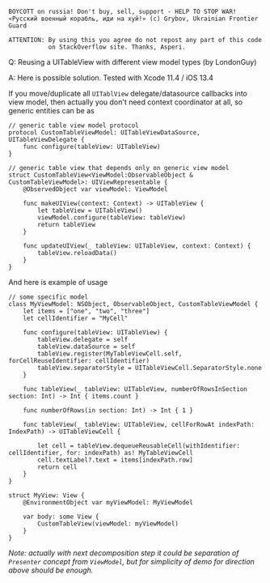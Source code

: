 ```
BOYCOTT on russia! Don't buy, sell, support - HELP TO STOP WAR!
«Русский военный корабль, иди на хуй!» (c) Grybov, Ukrainian Frontier Guard

ATTENTION: By using this you agree do not repost any part of this code
           on StackOverflow site. Thanks, Asperi.
```

Q: Reusing a UITableView with different view model types (by LondonGuy)

A: Here is possible solution. Tested with Xcode 11.4 / iOS 13.4

If you move/duplicate all `UITablView` delegate/datasource callbacks into view model, then actually you don't need context coordinator at all, so generic entities can be as

```
// generic table view model protocol
protocol CustomTableViewModel: UITableViewDataSource, UITableViewDelegate {
    func configure(tableView: UITableView)
}

// generic table view that depends only on generic view model
struct CustomTableView<ViewModel:ObservableObject & CustomTableViewModel>: UIViewRepresentable {
    @ObservedObject var viewModel: ViewModel

    func makeUIView(context: Context) -> UITableView {
        let tableView = UITableView()
        viewModel.configure(tableView: tableView)
        return tableView
    }

    func updateUIView(_ tableView: UITableView, context: Context) {
        tableView.reloadData()
    }
}
```

And here is example of usage

```
// some specific model
class MyViewModel: NSObject, ObservableObject, CustomTableViewModel {
    let items = ["one", "two", "three"]
    let cellIdentifier = "MyCell"

    func configure(tableView: UITableView) {
        tableView.delegate = self
        tableView.dataSource = self
        tableView.register(MyTableViewCell.self, forCellReuseIdentifier: cellIdentifier)
        tableView.separatorStyle = UITableViewCell.SeparatorStyle.none
    }

    func tableView(_ tableView: UITableView, numberOfRowsInSection section: Int) -> Int { items.count }

    func numberOfRows(in section: Int) -> Int { 1 }

    func tableView(_ tableView: UITableView, cellForRowAt indexPath: IndexPath) -> UITableViewCell {

        let cell = tableView.dequeueReusableCell(withIdentifier: cellIdentifier, for: indexPath) as! MyTableViewCell
        cell.textLabel?.text = items[indexPath.row]
        return cell
    }
}

struct MyView: View {
    @EnvironmentObject var myViewModel: MyViewModel

    var body: some View {
        CustomTableView(viewModel: myViewModel)
    }
}
```

*Note: actually with next decomposition step it could be separation of `Presenter` concept from `ViewModel`, but for simplicity of demo for direction above should be enough.*
